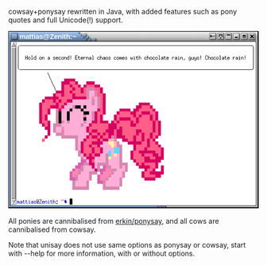 cowsay+ponysay rewritten in Java, with added features such as
pony quotes and full Unicode(!) support.


![screenshot](https://github.com/maandree/unisay/raw/master/screenshot.png)


All ponies are cannibalised from [erkin/ponysay](/erkin/ponysay),
and all cows are cannibalised from cowsay.

Note that unisay does not use same options as ponysay or cowsay,
start with --help for more information, with or without options.
